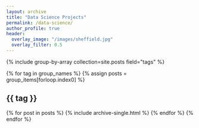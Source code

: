 ```yaml
---
layout: archive
title: "Data Science Projects"
permalink: /data-science/
author_profile: true
header:
  overlay_image: "/images/sheffield.jpg"
  overlay_filter: 0.5
---
```


{% include group-by-array collection=site.posts field="tags" %}

{% for tag in group_names %}
  {% assign posts = group_items[forloop.index0] %}
  <h2 id="{{ tag | slugify }}" class="archive__subtitle">{{ tag }}</h2>
  {% for post in posts %}
    {% include archive-single.html %}
  {% endfor %}
{% endfor %}
